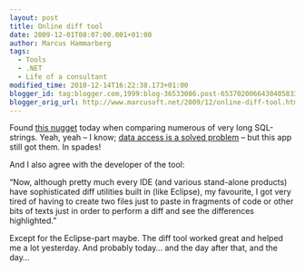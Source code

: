 ```yaml
---
layout: post
title: Online diff tool
date: 2009-12-01T08:07:00.001+01:00
author: Marcus Hammarberg
tags:
  - Tools
  - .NET
  - Life of a consultant
modified_time: 2010-12-14T16:22:38.173+01:00
blogger_id: tag:blogger.com,1999:blog-36533086.post-6537020066430405833
blogger_orig_url: http://www.marcusoft.net/2009/12/online-diff-tool.html
---
```



Found
<a href="http://www.quickdiff.com/" target="_blank">this nugget</a>
today when comparing numerous of very long SQL-strings. Yeah, yeah – I
know;
<a href="https://www.hibernate.org/343.html" target="_blank">data access
is a solved problem</a> – but this app still got them. In spades!

And I also agree with the developer of the tool:

“Now, although pretty much every IDE (and various stand-alone products)
have sophisticated diff utilities built in (like Eclipse), my favourite,
I got very tired of having to create two files just to paste in
fragments of code or other bits of texts just in order to perform a diff
and see the differences highlighted.”

Except for the Eclipse-part maybe. The diff tool worked great and helped
me a lot yesterday. And probably today… and the day after that, and the
day…

